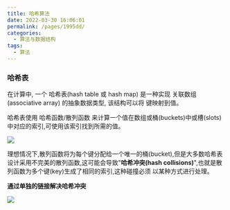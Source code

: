 ```yaml
---
title: 哈希算法
date: 2022-03-30 16:06:01
permalink: /pages/1995dd/
categories:
  - 算法与数据结构
tags: 
  - 算法
---
```


### 哈希表

在计算中, 一个 哈希表(hash table 或 hash map) 是一种实现 关联数组(associative array) 的抽象数据类型, 该结构可以将 键映射到值。

哈希表使用 哈希函数/散列函数 来计算一个值在数组或桶(buckets)中或槽(slots)中对应的索引,可使用该索引找到所需的值。

![](https://gcy-1306312261.cos.ap-chengdu.myqcloud.com/blog/20220330160630.png)

理想情况下,散列函数将为每个键分配给一个唯一的桶(bucket),但是大多数哈希表设计采用不完美的散列函数,这可能会导致"**哈希冲突(hash collisions)**",也就是散列函数为多个键(key)生成了相同的索引,这种碰撞必须 以某种方式进行处理。

**通过单独的链接解决哈希冲突**

![](https://gcy-1306312261.cos.ap-chengdu.myqcloud.com/blog/20220330160658.png)




